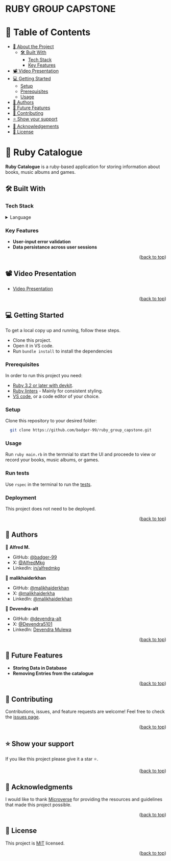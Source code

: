 # RUBY GROUP CAPSTONE

<a name="readme-top"></a>

# 📗 Table of Contents

- [📖 About the Project](#about-project)
  - [🛠 Built With](#built-with)
    - [Tech Stack](#tech-stack)
    - [Key Features](#key-features)
- [📽 Video Presentation ](#video-presentation)
- [💻 Getting Started](#getting-started)
  - [Setup](#setup)
  - [Prerequisites](#prerequisites)
  - [Usage](#usage)
- [👥 Authors](#authors)
- [🔭 Future Features](#future-features)
- [🤝 Contributing](#contributing)
- [⭐️ Show your support](#support)
- [🙏 Acknowledgements](#acknowledgements)
- [📝 License](#license)

# 📖 Ruby Catalogue <a name="about-project"></a>

**Ruby Catalogue** is a ruby-based application for storing information about books, music albums and games.

## 🛠 Built With <a name="built-with"></a>

### Tech Stack <a name="tech-stack"></a>

<details>
<summary>Language</summary>
  <ul>
    <li><a href="https://www.ruby-lang.org/en/">Ruby</a></li>
  </ul>
</details>

### Key Features <a name="key-features"></a>

- **User-input error validation**
- **Data persistance across user sessions**

<p align="right">(<a href="#readme-top">back to top</a>)</p>

## 📽 Video Presentation <a name="video-presentation"></a>

- [Video Presentation](https://drive.google.com/file/d/1CsHWOngXXY9ubCzciHhmRYbhTGdEqBh7/view?usp=sharing)

<p align="right">(<a href="#readme-top">back to top</a>)</p>

## 💻 Getting Started <a name="getting-started"></a>

To get a local copy up and running, follow these steps.

- Clone this project.
- Open it in VS code.
- Run `bundle install` to install the dependencies

### Prerequisites

In order to run this project you need:

- [Ruby 3.2 or later with devkit](https://rubyinstaller.org/downloads/).
- [Ruby linters](https://github.com/microverseinc/linters-config/tree/master/ruby) - Mainly for consistent styling.
- [VS code](https://code.visualstudio.com/Download), or a code editor of your choice.

### Setup

Clone this repository to your desired folder:

```sh
  git clone https://github.com/badger-99/ruby_group_capstone.git
```

### Usage

Run `ruby main.rb` in the termnial to start the UI and proceede to view or record your books, music albums, or games.

### Run tests

Use `rspec` in the terminal to run the [tests](./spec).

### Deployment

This project does not need to be deployed.

<p align="right">(<a href="#readme-top">back to top</a>)</p>

## 👥 Authors <a name="authors"></a>

👤 **Alfred M.**

- GitHub: [@badger-99](https://github.com/badger-99)
- X: [@AlfredMkg](https://twitter.com/AlfredMkg)
- LinkedIn: [in/alfredmkg](https://www.linkedin.com/in/alfredmkg)

👤 **malikhaiderkhan**

- GitHub: [@malikhaiderkhan](https://github.com/malikhaiderkhan)
- X: [@malikhaiderkha](https://twitter.com/malikhaiderkha)
- LinkedIn: [@malikhaiderkhan](https://www.linkedin.com/in/malik-haider-khan-b53188140)

👤 **Devendra-alt**

- GitHub: [@devendra-alt](https://github.com/devendra-alt)
- X: [@Devendra5101](https://twitter.com/Devendra5101)
- LinkedIn: [Devendra Mulewa](https://linkedin.com/in/devendramulewa)

<p align="right">(<a href="#readme-top">back to top</a>)</p>


## 🔭 Future Features <a name="future-features"></a>

- **Storing Data in Database**
- **Removing Entries from the catalogue**

<p align="right">(<a href="#readme-top">back to top</a>)</p>


## 🤝 Contributing <a name="contributing"></a>

Contributions, issues, and feature requests are welcome! Feel free to check the [issues page](https://github.com/badger-99/ruby_group_capstone/issues).

<p align="right">(<a href="#readme-top">back to top</a>)</p>


## ⭐️ Show your support <a name="support"></a>

If you like this project please give it a star ⭐️.

<p align="right">(<a href="#readme-top">back to top</a>)</p>


## 🙏 Acknowledgments <a name="acknowledgements"></a>

I would like to thank <a href="https://www.microverse.org/">Microverse</a> for providing the resources and guidelines that made this project possible.

<p align="right">(<a href="#readme-top">back to top</a>)</p>


## 📝 License <a name="license"></a>

This project is [MIT](./LICENSE) licensed.

<p align="right">(<a href="#readme-top">back to top</a>)</p>
